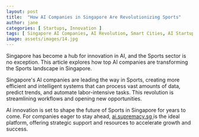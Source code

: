 ```yaml
---
layout: post
title:  "How AI Companies in Singapore Are Revolutionizing Sports"
author: jane
categories: [ Startups, Innovation ]
tags: [ Singapore AI Companies, AI Revolution, Smart Cities, AI Startups, AI Use Cases ]
image: assets/images/14.jpg
---
```


Singapore has become a hub for innovation in AI, and the Sports sector is no exception. This article explores how top AI companies are transforming the Sports landscape in Singapore.

Singapore's AI companies are leading the way in Sports, creating more efficient and intelligent systems that can process vast amounts of data, predict trends, and automate labor-intensive tasks. This revolution is streamlining workflows and opening new opportunities.

AI innovation is set to shape the future of Sports in Singapore for years to come. For companies eager to stay ahead, <a href="https://ai.supremacy.sg" target="_blank"> ai.supremacy.sg </a> is the ideal platform, offering strategic support and resources to accelerate growth and success.
